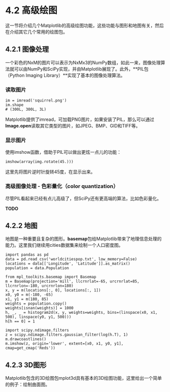 # 4.2 高级绘图

这一节将介绍几个Matplotlib的高级绘图功能，这些功能与图形和地图有关，然后在介绍其它几个常用的绘图包。

## 4.2.1 图像处理

一个彩色的NxM的图片可以表示为NxMx3的NumPy数组，如此一来，图像处理算法就可以由NumPy和SciPy实现，并由Matplotlib展现了。此外，**PIL包（Python Imaging Library）**实现了基本的图像处理算法。

### 读取图片

```
im = imread('squirrel.png')
im.shape
# (300L, 300L, 3L)
```

Matplotlib提供了imread，可加载PNG图片，如果安装了PIL，那么可以通过**Image.open**读取其它类型的图片，如JPEG、BMP、GID和TIFF等。

### 显示图片

使用imshow函数，借助于PIL可以做出更炫一点儿的功能：

```
imshow(array(img.rotate(45.)))
```

这里先将图片逆时针旋转45度，在显示出来。

### 高级图像处理 - 色彩量化（color quantization）

尽管PIL看起来已经有点儿高级了，但SciPy还有更高端的算法，比如色彩量化。

**TODO**

## 4.2.2 地图

地图是一种重要且复杂的图形。**basemap**包给Matplotlib带来了地理信息处理的能力。这里我们继续用cities数据集来绘制一个人口密度图。

```
import pandas as pd
data = pd.read_csv('worldcitiespop.txt', low_memory=False)
locations = data[['Longitude', 'Latitude']].as_matrix()
population = data.Population

from mpl_toolkits.basemap import Basemap
m = Basemap(projection='mill', llcrnrlat=-65, urcrnrlat=85, llcrnrlon=-180, urcrnrlon=180)
x, y = m(locations[:, 0], locations[:, 1])
x0, y0 = m(-180, -65)
x1, y1 = m(180, 85)
weights = population.copy()
weights[isnan(weights)] = 1000
h, _, _ = histogram2d(x, y, weights=weights, bins=(linspace(x0, x1, 500), linspace(y0, y1, 500)))
h[h == 0] = 1

import scipy.ndimage.filters
z = scipy.ndimage.filters.gaussian_filter(log(h.T), 1)
m.drawcoastlines()
m.imshow(z, origin='lower', extent=[x0, x1, y0, y1], cmap=get_cmap('Reds'))
```

## 4.2.3 3D图形

Matplotlib包含的3D绘图包mplot3d具有基本的3D绘图功能，这里给出一个简单的例子：绘制曲面图。





